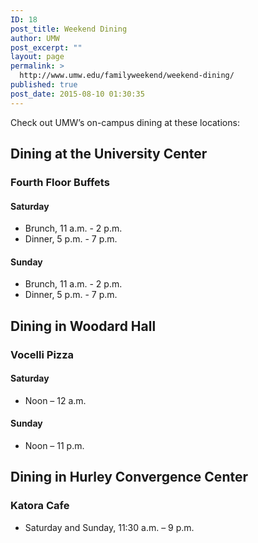 ```yaml
---
ID: 18
post_title: Weekend Dining
author: UMW
post_excerpt: ""
layout: page
permalink: >
  http://www.umw.edu/familyweekend/weekend-dining/
published: true
post_date: 2015-08-10 01:30:35
---
```

Check out UMW’s on-campus dining at these locations:
<div class="entry-content">
<h2>Dining at the University Center</h2>
<h3>Fourth Floor Buffets</h3>
<h4>Saturday</h4>
<ul>
 	<li>Brunch, 11 a.m. - 2 p.m.</li>
 	<li>Dinner, 5 p.m. - 7 p.m.</li>
</ul>
<h4>Sunday</h4>
<ul>
 	<li>Brunch, 11 a.m. - 2 p.m.</li>
 	<li>Dinner, 5 p.m. - 7 p.m.</li>
</ul>
<h2>Dining in Woodard Hall</h2>
<h3>Vocelli Pizza</h3>
<h4>Saturday</h4>
<ul>
 	<li>Noon – 12 a.m.</li>
</ul>
<h4>Sunday</h4>
<ul>
 	<li>Noon – 11 p.m.</li>
</ul>
<h2>Dining in Hurley Convergence Center</h2>
<h3>Katora Cafe</h3>
<ul>
 	<li>Saturday and Sunday, 11:30 a.m. – 9 p.m.</li>
</ul>
</div>